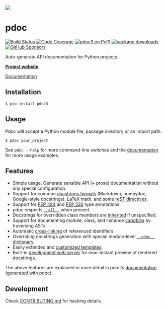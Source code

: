 [![](https://i.imgur.com/kQOtbBk.png)](https://pdoc3.github.io/pdoc/)

pdoc
====

[![Build Status](https://img.shields.io/github/workflow/status/pdoc3/pdoc/CI?style=plastic)](https://github.com/pdoc3/pdoc/actions)
[![Code Coverage](https://img.shields.io/codecov/c/gh/pdoc3/pdoc.svg?style=plastic)](https://codecov.io/gh/pdoc3/pdoc)
[![pdoc3 on PyPI](https://img.shields.io/pypi/v/pdoc3.svg?color=blue&style=plastic)](https://pypi.org/project/pdoc3)
[![package downloads](https://img.shields.io/pypi/dm/pdoc3.svg?color=skyblue&style=plastic)](https://pypi.org/project/pdoc3)
[![GitHub Sponsors](https://img.shields.io/github/sponsors/kernc?color=pink&style=plastic)](https://github.com/sponsors/kernc)

Auto-generate API documentation for Python projects.

[**Project website**](https://pdoc3.github.io/pdoc/)

[Documentation]

[Documentation]: https://pdoc3.github.io/pdoc/doc/pdoc/


Installation
------------

    $ pip install pdoc3


Usage
-----
Pdoc will accept a Python module file, package directory or an import path.

    $ pdoc your_project

See `pdoc --help` for more command-line switches and the [documentation]
for more usage examples.


Features
--------
* Simple usage. Generate sensible API (+ prose) documentation without any
  special configuration.
* Support for common [docstrings formats] (Markdown, numpydoc, Google-style docstrings),
  LaTeX math, and some [reST directives].
* Support for [PEP 484] and [PEP 526] type annotations.
* pdoc respects [`__all__`] when present.
* Docstrings for overridden class members are [inherited] if unspecified.
* Support for documenting module, class, and instance [_variables_] by traversing ASTs.
* Automatic [cross-linking] of referenced identifiers.
* Overriding docstrings generation with special module-level [`__pdoc__` dictionary].
* Easily extended and [customized templates].
* Built-in [development web server] for near-instant preview of rendered docstrings.

The above features are explained in more detail in pdoc's [documentation]
(generated with pdoc).

[docstrings formats]: https://pdoc3.github.io/pdoc/doc/pdoc/#supported-docstring-formats
[reST directives]: https://pdoc3.github.io/pdoc/doc/pdoc/#supported-rest-directives
[PEP 484]: https://www.python.org/dev/peps/pep-0484/
[PEP 526]: https://www.python.org/dev/peps/pep-0526/
[`__all__`]: https://pdoc3.github.io/pdoc/doc/pdoc/#what-objects-are-documented
[inherited]: https://pdoc3.github.io/pdoc/doc/pdoc/#docstrings-inheritance
[_variables_]: https://pdoc3.github.io/pdoc/doc/pdoc/#docstrings-for-variables
[cross-linking]: https://pdoc3.github.io/pdoc/doc/pdoc/#linking-to-other-identifiers
[`__pdoc__` dictionary]: https://pdoc3.github.io/pdoc/doc/pdoc/#overriding-docstrings-with-__pdoc__
[customized templates]: https://pdoc3.github.io/pdoc/doc/pdoc/#custom-templates
[development web server]: https://pdoc3.github.io/pdoc/doc/pdoc/#command-line-interface


Development
-----------
Check [CONTRIBUTING.md](CONTRIBUTING.md) for hacking details.
